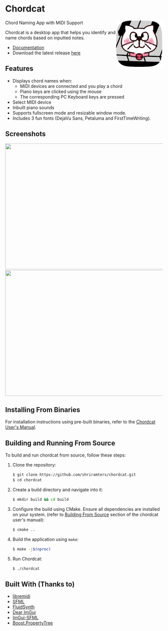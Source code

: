 # Chordcat

<img width="150px" src="desktop/chordcat.png" align="right">

Chord Naming App with MIDI Support

Chordcat is a desktop app that helps you identify and name chords based on inputted notes. 

- [Documentation](https://shriramters.github.io/chordcat/)
- Download the latest release [here](https://github.com/shriramters/chordcat/releases/tag/v0.2.1)

## Features

- Displays chord names when:
  - MIDI devices are connected and you play a chord
  - Piano keys are clicked using the mouse
  - The corresponding PC Keyboard keys are pressed 
- Select MIDI device
- Inbuilt piano sounds
- Supports fullscreen mode and resizable window mode.
- Includes 3 fun fonts (DejaVu Sans, Petaluma and FirstTimeWriting).

## Screenshots

<img src="https://github.com/user-attachments/assets/fce29f4a-9113-47ff-9a61-bc16081508e0" height="400px" width="608px">
<img src="https://github.com/shriramters/chordcat/assets/127589779/697dc8d9-b8d6-412e-be2d-fea71f324311" height="400px"  width="608px">

## Installing From Binaries

For installation instructions using pre-built binaries, refer to the [Chordcat User's Manual](https://shriramters.github.io/chordcat/docs/installing-from-binaries/).

## Building and Running From Source

To build and run chordcat from source, follow these steps:

1. Clone the repository:
   ```bash
   $ git clone https://github.com/shriramters/chordcat.git
   $ cd chordcat
   ```

2. Create a build directory and navigate into it:
   ```bash
   $ mkdir build && cd build
   ```

3. Configure the build using CMake. Ensure all dependencies are installed on your system.
   (refer to [Building From Source](https://shriramters.github.io/chordcat/docs/building-from-source/) section of the chordcat user's manual):
   ```bash
   $ cmake ..
   ```

4. Build the application using `make`:
   ```bash
   $ make -j$(nproc)
   ```

5. Run Chordcat:
   ```bash
   $ ./chordcat
   ```

## Built With (Thanks to)
- [libremidi](https://github.com/jcelerier/libremidi)
- [SFML](https://www.sfml-dev.org/index.php)
- [FluidSynth](https://www.fluidsynth.org/)
- [Dear ImGui](https://github.com/ocornut/imgui)
- [ImGui-SFML](https://github.com/SFML/imgui-sfml)
- [Boost.PropertyTree](https://www.boost.org/doc/libs/release/doc/html/property_tree.html)
